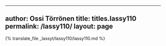 
---
author: Ossi Törrönen
title: titles.lassy110
permalink: /lassy110/
layout: page
---
{% translate_file _lassyt/lassy110/lassy110.md %}